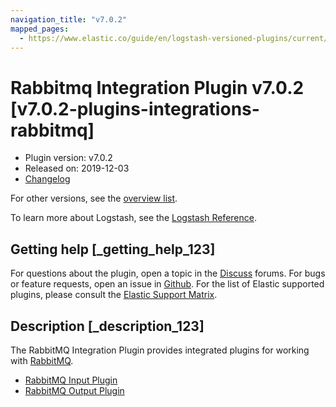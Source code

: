 ```yaml
---
navigation_title: "v7.0.2"
mapped_pages:
  - https://www.elastic.co/guide/en/logstash-versioned-plugins/current/v7.0.2-plugins-integrations-rabbitmq.html
---
```


# Rabbitmq Integration Plugin v7.0.2 [v7.0.2-plugins-integrations-rabbitmq]


* Plugin version: v7.0.2
* Released on: 2019-12-03
* [Changelog](https://github.com/logstash-plugins/logstash-integration-rabbitmq/blob/v7.0.2/CHANGELOG.md)

For other versions, see the [overview list](integration-rabbitmq-index.md).

To learn more about Logstash, see the [Logstash Reference](logstash://reference/index.md).

## Getting help [_getting_help_123]

For questions about the plugin, open a topic in the [Discuss](http://discuss.elastic.co) forums. For bugs or feature requests, open an issue in [Github](https://github.com/logstash-plugins/logstash-integration-rabbitmq). For the list of Elastic supported plugins, please consult the [Elastic Support Matrix](https://www.elastic.co/support/matrix#matrix_logstash_plugins).


## Description [_description_123]

The RabbitMQ Integration Plugin provides integrated plugins for working with [RabbitMQ](http://www.rabbitmq.com/).

* [RabbitMQ Input Plugin](/lsr/plugins-inputs-rabbitmq.md)
* [RabbitMQ Output Plugin](/lsr/plugins-outputs-rabbitmq.md)


